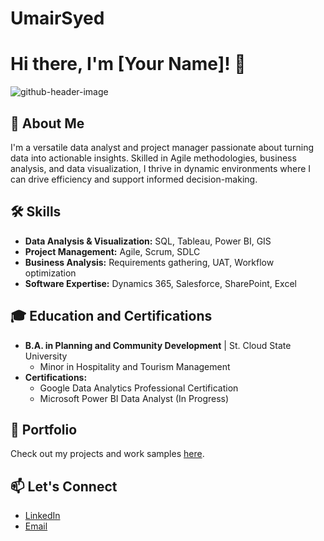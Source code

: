 # UmairSyed
# Hi there, I'm [Your Name]! 👋

![github-header-image](https://github.com/umairsajjad123/UmairSyed/assets/17890516/6672515c-c7a4-40c0-8987-c5ce69a8a01f)

## 🚀 About Me
I'm a versatile data analyst and project manager passionate about turning data into actionable insights. Skilled in Agile methodologies, business analysis, and data visualization, I thrive in dynamic environments where I can drive efficiency and support informed decision-making.

## 🛠️ Skills
- **Data Analysis & Visualization:** SQL, Tableau, Power BI, GIS
- **Project Management:** Agile, Scrum, SDLC
- **Business Analysis:** Requirements gathering, UAT, Workflow optimization
- **Software Expertise:** Dynamics 365, Salesforce, SharePoint, Excel

## 🎓 Education and Certifications
- **B.A. in Planning and Community Development** | St. Cloud State University
  - Minor in Hospitality and Tourism Management
- **Certifications:**
  - Google Data Analytics Professional Certification
  - Microsoft Power BI Data Analyst (In Progress)

## 📂 Portfolio
Check out my projects and work samples [here](https://github.com/umairsajjad123/UmairSyed-Portfolio).

## 📫 Let's Connect
- [LinkedIn](https://www.linkedin.com/in/theumairsyed/)
- [Email](mailto:Umairsajjad123@Gmail.com)

